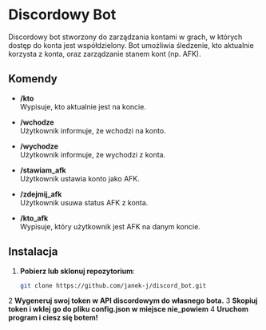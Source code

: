 # Discordowy Bot

Discordowy bot stworzony do zarządzania kontami w grach, w których dostęp do konta jest współdzielony. Bot umożliwia śledzenie, kto aktualnie korzysta z konta, oraz zarządzanie stanem kont (np. AFK).

## Komendy

- **/kto**  
  Wypisuje, kto aktualnie jest na koncie.

- **/wchodze**  
  Użytkownik informuje, że wchodzi na konto.

- **/wychodze**  
  Użytkownik informuje, że wychodzi z konta.

- **/stawiam_afk**  
  Użytkownik ustawia konto jako AFK.

- **/zdejmij_afk**  
  Użytkownik usuwa status AFK z konta.

- **/kto_afk**  
  Wypisuje, który użytkownik jest AFK na danym koncie.

## Instalacja

1. **Pobierz lub sklonuj repozytorium**:

   ```bash
   git clone https://github.com/janek-j/discord_bot.git

2 **Wygeneruj swoj token w API discordowym do własnego bota.**
3 **Skopiuj token i wklej go do pliku config.json w miejsce nie_powiem**
4 **Uruchom program i ciesz się botem!**
